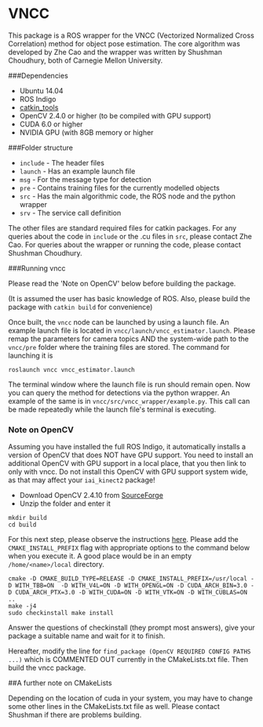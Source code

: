 VNCC
====

This package is a ROS wrapper for the VNCC (Vectorized Normalized Cross Correlation) method for object pose estimation. The core algorithm was developed by Zhe Cao and the wrapper was written by Shushman Choudhury, both of Carnegie Mellon University.

###Dependencies
* Ubuntu 14.04
* ROS Indigo
* [catkin_tools](https://catkin-tools.readthedocs.org/en/latest/)
* OpenCV 2.4.0 or higher (to be compiled with GPU support)
* CUDA 6.0 or higher
* NVIDIA GPU (with 8GB memory or higher

###Folder structure
* `include` - The header files
* `launch` - Has an example launch file
* `msg` - For the message type for detection
* `pre` - Contains training files for the currently modelled objects
* `src` - Has the main algorithmic code, the ROS node and the python wrapper
* `srv` - The service call definition

The other files are standard required files for catkin packages. For any queries about the code in `include` or the .cu files in `src`, please contact Zhe Cao. For queries about the wrapper or running the code, please contact Shushman Choudhury.


###Running vncc

Please read the 'Note on OpenCV' below before building the package.

(It is assumed the user has basic knowledge of ROS. Also, please build the package with `catkin build` for convenience)

Once built, the `vncc` node can be launched by using a launch file. An example launch file is located in `vncc/launch/vncc_estimator.launch`. Please remap the parameters for camera topics AND the system-wide path to the `vncc/pre` folder where the training files are stored. The command for launching it is

`roslaunch vncc vncc_estimator.launch`

The terminal window where the launch file is run should remain open. Now you can query the method for detections via the python wrapper. An example of the same is in `vncc/src/vncc_wrapper/example.py`. This call can be made repeatedly while the launch file's terminal is executing.


### Note on OpenCV

Assuming you have installed the full ROS Indigo, it automatically installs a version of OpenCV that does NOT have GPU support. You need to install an additional OpenCV with GPU support in a local place, that you then link to only with vncc. Do not install this OpenCV with GPU support system wide, as that may affect your `iai_kinect2` package!

* Download OpenCV 2.4.10 from [SourceForge](http://sourceforge.net/projects/opencvlibrary/files/opencv-unix/2.4.10/)
* Unzip the folder and enter it

```
mkdir build
cd build
```

For this next step, please observe the instructions [here](http://docs.opencv.org/doc/tutorials/introduction/linux_install/linux_install.html#building-opencv-from-source-using-cmake-using-the-command-line). Please add the `CMAKE_INSTALL_PREFIX` flag with appropriate options to the command below when you execute it. A good place would be in an empty `/home/<name>/local` directory.

```
cmake -D CMAKE_BUILD_TYPE=RELEASE -D CMAKE_INSTALL_PREFIX=/usr/local -D WITH_TBB=ON  -D WITH_V4L=ON -D WITH_OPENGL=ON -D CUDA_ARCH_BIN=3.0 -D CUDA_ARCH_PTX=3.0 -D WITH_CUDA=ON -D WITH_VTK=ON -D WITH_CUBLAS=ON ..
make -j4
sudo checkinstall make install
```

Answer the questions of checkinstall (they prompt most answers), give your package a suitable name and wait for it to finish.

Hereafter, modify the line for `find_package (OpenCV REQUIRED CONFIG PATHS ...)` which is COMMENTED OUT currently in the CMakeLists.txt file. Then build the vncc package.

##A further note on CMakeLists

Depending on the location of cuda in your system, you may have to change some other lines in the CMakeLists.txt file as well. Please contact Shushman if there are problems building.
